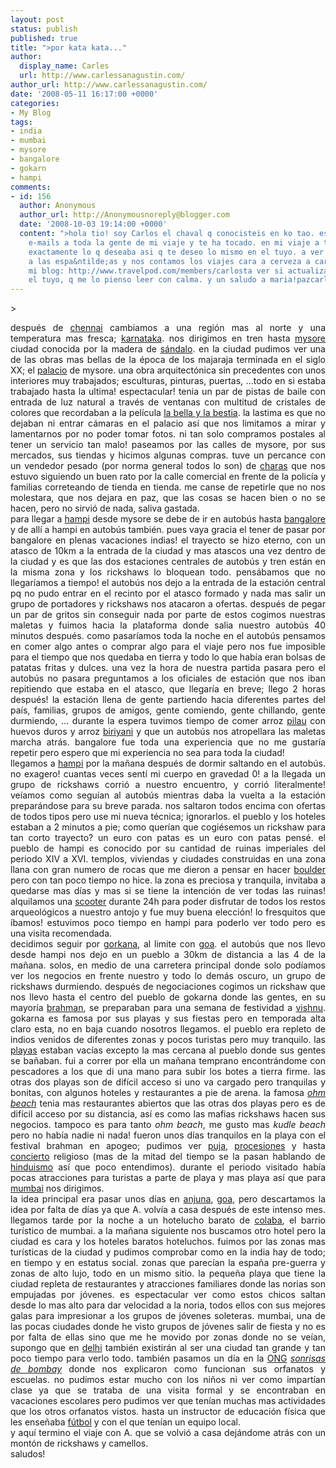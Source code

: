 ```yaml
---
layout: post
status: publish
published: true
title: ">por kata kata..."
author:
  display_name: Carles
  url: http://www.carlessanagustin.com/
author_url: http://www.carlessanagustin.com/
date: '2008-05-11 16:17:00 +0000'
categories:
- My Blog
tags:
- india
- mumbai
- mysore
- bangalore
- gokarn
- hampi
comments:
- id: 156
  author: Anonymous
  author_url: http://Anonymousnoreply@blogger.com
  date: '2008-10-03 19:14:00 +0000'
  content: ">hola tio! soy Carlos el chaval q conocisteis en ko tao. estaba mandando
    e-mails a toda la gente de mi viaje y te ha tocado. en mi viaje a tailandia consegui
    exactamente lo q deseaba asi q te deseo lo mismo en el tuyo. a ver si vuelves
    a las espa&ntilde;as y nos contamos los viajes cara a cerveza a cara. te paso
    mi blog: http://www.travelpod.com/members/carlosta ver si actualizas un poquito
    el tuyo, q me lo pienso leer con calma. y un saludo a maria!pazcarlost"
---
```

<p>><a href="/images/posts/image0002.jpg"><img src="/images/posts/image0002.jpg?w=300" alt="" border="0" /></a>
<div style="text-align:justify;">despu&eacute;s de <a href="http://en.wikipedia.org/wiki/Chennai">chennai</a> cambiamos a una regi&oacute;n mas al norte y una temperatura mas fresca; <a href="http://en.wikipedia.org/wiki/Karnataka">karnataka</a>. nos dirigimos en tren hasta <a href="http://en.wikipedia.org/wiki/Mysore">mysore</a> ciudad conocida por la madera de <span style="text-decoration:underline;">s&aacute;ndalo</span>. en la ciudad pudimos ver una de las obras mas bellas de la &eacute;poca de los majaraja terminada en el siglo XX; el <a href="http://en.wikipedia.org/wiki/Mysore_Palace">palacio</a> de mysore. una obra arquitect&oacute;nica sin precedentes con unos interiores muy trabajados; esculturas, pinturas, puertas, ...todo en si estaba trabajado hasta la ultima! espectacular! tenia un par de pistas de baile con entrada de luz natural a trav&eacute;s de ventanas con multitud de cristales de colores que recordaban a la pel&iacute;cula <a href="http://www.imdb.com/title/tt0101414/">la bella y la bestia</a>. la lastima es que no dejaban ni entrar c&aacute;maras en el palacio as&iacute; que nos limitamos a mirar y lamentarnos por no poder tomar fotos. ni tan solo compramos postales al tener un servicio tan malo! paseamos por las calles de mysore, por sus mercados, sus tiendas y hicimos algunas compras. tuve un percance con un vendedor pesado (por norma general todos lo son) de <a href="http://en.wikipedia.org/wiki/Charas">charas</a> que nos estuvo siguiendo un buen rato por la calle comercial en frente de la polic&iacute;a y familias correteando de tienda en tienda. me canse de repetirle que no nos molestara, que nos dejara en paz, que las cosas se hacen bien o no se hacen, pero no sirvi&oacute; de nada, saliva gastada.<br /><a href="/images/posts/image00052.jpg"><img src="/images/posts/image00052.jpg?w=199" alt="" border="0" /></a>para llegar a <a href="http://en.wikipedia.org/wiki/Hampi">hampi</a> desde mysore se debe de ir en autob&uacute;s hasta <a href="http://en.wikipedia.org/wiki/Bangalore">bangalore</a> y de all&iacute; a hampi en autob&uacute;s tambi&eacute;n. pues vaya gracia el tener de pasar por bangalore en plenas vacaciones indias! el trayecto se hizo eterno, con un atasco de 10km a la entrada de la ciudad y mas atascos una vez dentro de la ciudad y es que las dos estaciones centrales de autob&uacute;s y tren est&aacute;n en la misma zona y los rickshaws lo bloquean todo. pens&aacute;bamos que no llegar&iacute;amos a tiempo! el autob&uacute;s nos dejo a la entrada de la estaci&oacute;n central pq no pudo entrar en el recinto por el atasco formado y nada mas salir un grupo de portadores y rickshaws nos atacaron a ofertas. despu&eacute;s de pegar un par de gritos sin conseguir nada por parte de estos cogimos nuestras maletas y fuimos hacia la plataforma donde salia nuestro autob&uacute;s 40 minutos despu&eacute;s. como pasar&iacute;amos toda la noche en el autob&uacute;s pensamos en comer algo antes o comprar algo para el viaje pero nos fue imposible para el tiempo que nos quedaba en tierra y todo lo que hab&iacute;a eran bolsas de patatas fritas y dulces. una vez la hora de nuestra partida pasara pero el autob&uacute;s no pasara preguntamos a los oficiales de estaci&oacute;n que nos iban repitiendo que estaba en el atasco, que llegar&iacute;a en breve; llego 2 horas despu&eacute;s! la estaci&oacute;n llena de gente partiendo hacia diferentes partes del pa&iacute;s, familias, grupos de amigos, gente comiendo, gente chillando, gente durmiendo, ... durante la espera tuvimos tiempo de comer arroz <a href="http://en.wikipedia.org/wiki/Pilau">pilau</a> con huevos duros y arroz <a href="http://en.wikipedia.org/wiki/Biriyani">biriyani</a> y que un autob&uacute;s nos atropellara las maletas marcha atr&aacute;s. bangalore fue toda una experiencia que no me gustar&iacute;a repetir pero espero que mi experiencia no sea para toda la ciudad!<br />llegamos a <a href="http://en.wikipedia.org/wiki/Hampi">hampi</a> por la ma&ntilde;ana despu&eacute;s de dormir saltando en el autob&uacute;s. no exagero! cuantas veces sent&iacute; mi cuerpo en gravedad 0! a la llegada un grupo de rickshaws corri&oacute; a nuestro encuentro, y corri&oacute; literalmente! ve&iacute;amos como segu&iacute;an al autob&uacute;s mientras daba la vuelta a la estaci&oacute;n prepar&aacute;ndose para su breve parada. nos saltaron todos encima con ofertas de todos tipos pero use mi nueva t&eacute;cnica; ignorarlos. el pueblo y los hoteles estaban a 2 minutos a pie; como quer&iacute;an que cogi&eacute;semos un rickshaw para tan corto trayecto? un euro con patas es un euro con patas pens&eacute;. el pueblo de hampi es conocido por su cantidad de ruinas imperiales del periodo XIV a XVI. templos, viviendas y ciudades construidas en una zona llana con gran numero de rocas que me dieron a pensar en hacer <a href="http://en.wikipedia.org/wiki/Boulder">boulder</a> pero con tan poco tiempo no hice. la zona es preciosa y tranquila, invitaba a quedarse mas d&iacute;as y mas si se tiene la intenci&oacute;n de ver todas las ruinas! alquilamos una <a href="http://en.wikipedia.org/wiki/Scooter_%28motorcycle%29">scooter</a> durante 24h para poder disfrutar de todos los restos arqueol&oacute;gicos  a nuestro antojo y fue muy buena elecci&oacute;n! lo fresquitos que &iacute;bamos! estuvimos poco tiempo en hampi para poderlo ver todo pero es una visita recomendada.<br /><a href="/images/posts/image00093.jpg"><img src="/images/posts/image00093.jpg?w=200" alt="" border="0" /></a>decidimos seguir por <a href="http://en.wikipedia.org/wiki/Gokarn">gorkana</a>, al limite con <a href="http://en.wikipedia.org/wiki/Goa">goa</a>. el autob&uacute;s que nos llevo desde hampi nos dejo en un pueblo a 30km de distancia a las 4 de la ma&ntilde;ana. solos, en medio de una carretera principal donde solo pod&iacute;amos ver los negocios en frente nuestro y todo lo dem&aacute;s oscuro, un grupo de rickshaws durmiendo. despu&eacute;s de negociaciones cogimos un rickshaw que nos llevo hasta el centro del pueblo de gokarna donde las gentes, en su mayor&iacute;a <a href="http://en.wikipedia.org/wiki/Brahman">brahman</a>, se preparaban para una semana de festividad a <a href="http://en.wikipedia.org/wiki/Vishnu">vishnu</a>. gokarna es famosa por sus playas y sus fiestas pero en temporada alta claro esta, no en baja cuando nosotros llegamos. el pueblo era repleto de indios venidos de diferentes zonas y pocos turistas pero muy tranquilo. las <a href="http://en.wikipedia.org/wiki/Gokarn#Beaches">playas</a> estaban vac&iacute;as excepto la mas cercana al pueblo donde sus gentes se ba&ntilde;aban. fui a correr por ella un ma&ntilde;ana temprano encontr&aacute;ndome con pescadores a los que di una mano para subir los botes a tierra firme. las otras dos playas son de dif&iacute;cil acceso si uno va cargado pero tranquilas y bonitas, con algunos hoteles y restaurantes a pie de arena. la famosa <a href="http://en.wikipedia.org/wiki/Image:OmBeach_Topview.jpg"><span style="font-style:italic;">ohm beach</span></a> tenia mas restaurantes abiertos que las otras dos playas pero es de dif&iacute;cil acceso por su distancia, as&iacute; es como las mafias rickshaws hacen sus negocios. tampoco es para tanto <span style="font-style:italic;">ohm beach</span>, me gusto mas <span style="font-style:italic;">kudle beach</span> pero no hab&iacute;a nadie ni nada! fueron unos d&iacute;as tranquilos en la playa con el festival brahman en apogeo; pudimos ver <a href="http://en.wikipedia.org/wiki/Puja">puja</a>, <a href="http://en.wikipedia.org/wiki/Procession">procesiones</a> y hasta <a href="http://en.wikipedia.org/wiki/Tabla">concierto</a> religioso (mas de la mitad del tiempo se la pasan hablando de <a href="http://en.wikipedia.org/wiki/Hindu">hinduismo</a> as&iacute; que poco entendimos). durante el periodo visitado hab&iacute;a pocas atracciones para turistas a parte de playa y mas playa as&iacute; que para <a href="http://en.wikipedia.org/wiki/Mumbai">mumbai</a> nos dirigimos.<br /><a href="/images/posts/image00073.jpg"><img src="/images/posts/image00073.jpg?w=300" alt="" border="0" /></a>la idea principal era pasar unos d&iacute;as en <a href="http://en.wikipedia.org/wiki/Anjuna">anjuna</a>, <a href="http://en.wikipedia.org/wiki/Goa">goa</a>, pero descartamos la idea por falta de d&iacute;as ya que A. volv&iacute;a a casa despu&eacute;s de este intenso mes. llegamos tarde por la noche a un hotelucho barato de <a href="http://en.wikipedia.org/wiki/Colaba">colaba</a>, el barrio tur&iacute;stico de mumbai. a la ma&ntilde;ana siguiente nos buscamos otro hotel pero la ciudad es cara y los hoteles baratos hoteluchos. fuimos por las zonas mas tur&iacute;sticas de la ciudad y pudimos comprobar como en la india hay de todo; en tiempo y en estatus social. zonas que parec&iacute;an la espa&ntilde;a pre-guerra y zonas de alto lujo, todo en un mismo sitio. la peque&ntilde;a playa que tiene la ciudad repleta de restaurantes y atracciones familiares donde las norias son empujadas por j&oacute;venes. es espectacular ver como estos chicos saltan desde lo mas alto para dar velocidad a la noria, todos ellos con sus mejores galas para impresionar a los grupos de j&oacute;venes soleteras. mumbai, una de las pocas ciudades donde he visto grupos de j&oacute;venes salir de fiesta y no es por falta de ellas sino que me he movido por zonas donde no se ve&iacute;an, supongo que en <a href="http://en.wikipedia.org/wiki/Delhi">delhi</a> tambi&eacute;n existir&aacute;n al ser una ciudad tan grande y tan poco tiempo para verlo todo. tambi&eacute;n pasamos un d&iacute;a en la <a href="http://en.wikipedia.org/wiki/Ngo">ONG</a> <a href="http://www.sonrisasdebombay.org/"><span style="font-style:italic;">sonrisas de bombay</span></a> donde nos explicaron como funcionan sus orfanatos y escuelas. no pudimos estar mucho con los ni&ntilde;os ni ver como impart&iacute;an clase ya que se trataba de una visita formal y se encontraban en vacaciones escolares pero pudimos ver que ten&iacute;an muchas mas actividades que los otros orfanatos vistos. hasta un instructor de educaci&oacute;n f&iacute;sica que les ense&ntilde;aba <a href="http://en.wikipedia.org/wiki/Futbol">f&uacute;tbol</a> y con el que ten&iacute;an un equipo local.<br />y aqu&iacute; termino el viaje con A. que se volvi&oacute; a casa dej&aacute;ndome atr&aacute;s con un mont&oacute;n de rickshaws y camellos.<br />saludos!</div>
